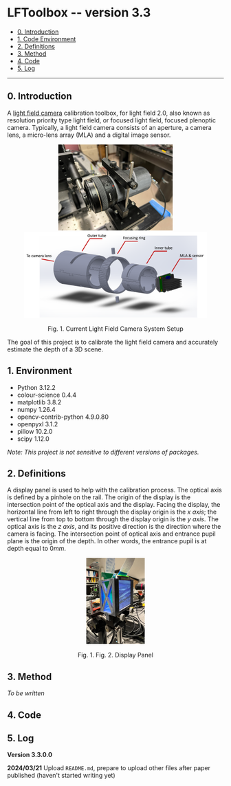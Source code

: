 # LFToolbox -- version 3.3

- [0. Introduction](#0-introduction)
- [1. Code Environment ](#1-Environment )
- [2. Definitions ](#2-Definitions )
- [3. Method ](#3-Method )
- [4. Code ](#4-Code )
- [5. Log ](#5-Log )

------

## 0. Introduction 

A [light field camera](https://en.wikipedia.org/wiki/Light_field_camera) calibration toolbox, for light field 2.0, also known as resolution priority type light field, or focused light field, focused plenoptic camera. Typically, a light field camera consists of an aperture, a camera lens, a micro-lens array (MLA) and a digital image sensor. 

<p align="center">
  <img src='./readme_images/cur_setup.png' height=200><img src='./readme_images/housing_cad.png' height=200>
</p>

<p align="center">
  Fig. 1. Current Light Field Camera System Setup
</p>

The goal of this project is to calibrate the light field camera and accurately estimate the depth of a 3D scene. 



## 1. Environment 

-   Python 3.12.2
-   colour-science 0.4.4
-   matplotlib 3.8.2
-   numpy 1.26.4
-   opencv-contrib-python 4.9.0.80
-   openpyxl 3.1.2
-   pillow 10.2.0
-   scipy 1.12.0

*Note: This project is not sensitive to different versions of packages.*



## 2. Definitions 

A display panel is used to help with the calibration process. The optical axis is defined by a pinhole on the rail. The origin of the display is the intersection point of the optical axis and the display. Facing the display, the horizontal line from left to right through the display origin is the *x axis*; the vertical line from top to bottom through the display origin is the *y axis*. The optical axis is the *z axis*, and its positive direction is the direction where the camera is facing. The intersection point of optical axis and entrance pupil plane is the origin of the depth. In other words, the entrance pupil is at depth equal to $0mm$. 

<p align="center">
  <img src='./readme_images/display.png' height=200>
</p>

<p align="center">
  Fig. 1. Fig. 2. Display Panel
</p>


## 3. Method 

*To be written* 



## 4. Code 



## 5. Log 

**Version 3.3.0.0** 

**2024/03/21** Upload `README.md`, prepare to upload other files after paper published (haven't started writing yet) 
